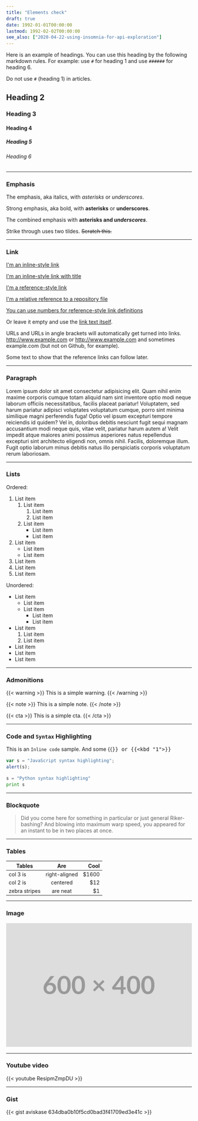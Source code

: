 ```yaml
---
title: "Elements check"
draft: true
date: 1992-01-01T00:00:00
lastmod: 1992-02-02T00:00:00
see_also: ["2020-04-22-using-insomnia-for-api-exploration"]
---
```


Here is an example of headings. You can use this heading by the following markdown rules. For example: use `#` for heading 1 and use `######` for heading 6.

Do not use `#` (heading 1) in articles.

## Heading 2

### Heading 3

#### Heading 4

##### Heading 5

###### Heading 6

---

### Emphasis

The emphasis, aka italics, with _asterisks_ or _underscores_.

Strong emphasis, aka bold, with **asterisks** or **underscores**.

The combined emphasis with **asterisks and _underscores_**.

Strike through uses two tildes. ~~Scratch this.~~

---


### Link

[I'm an inline-style link](https://www.google.com)

[I'm an inline-style link with title](https://www.google.com "Google's Homepage")

[I'm a reference-style link][Arbitrary case-insensitive reference text]

[I'm a relative reference to a repository file](../blob/master/TEST)

[You can use numbers for reference-style link definitions][1]

Or leave it empty and use the [link text itself].

URLs and URLs in angle brackets will automatically get turned into links.
<http://www.example.com> or <http://www.example.com> and sometimes
example.com (but not on Github, for example).

Some text to show that the reference links can follow later.

[arbitrary case-insensitive reference text]: https://www.themefisher.com
[1]: https://gethugothemes.com
[link text itself]: https://www.getjekyllthemes.com

---

### Paragraph

Lorem ipsum dolor sit amet consectetur adipisicing elit. Quam nihil enim maxime corporis cumque totam aliquid nam sint inventore optio modi neque laborum officiis necessitatibus, facilis placeat pariatur! Voluptatem, sed harum pariatur adipisci voluptates voluptatum cumque, porro sint minima similique magni perferendis fuga! Optio vel ipsum excepturi tempore reiciendis id quidem? Vel in, doloribus debitis nesciunt fugit sequi magnam accusantium modi neque quis, vitae velit, pariatur harum autem a! Velit impedit atque maiores animi possimus asperiores natus repellendus excepturi sint architecto eligendi non, omnis nihil. Facilis, doloremque illum. Fugit optio laborum minus debitis natus illo perspiciatis corporis voluptatum rerum laboriosam.

---

### Lists

Ordered:

1. List item
    1. List item
        1. List item
        2. List item
    2. List item
        - List item
        - List item
2. List item
    - List item
    - List item
3. List item
4. List item
5. List item

Unordered:

- List item
    - List item
    - List item
        - List item
        - List item
- List item
    1. List item
    2. List item
- List item
- List item
- List item


---

### Admonitions

{{< warning >}}
This is a simple warning.
{{< /warning >}}

{{< note >}}
This is a simple note.
{{< /note >}}

{{< cta >}}
This is a simple cta.
{{< /cta >}}


---

### Code and `Syntax` Highlighting

This is an `Inline code` sample. And some {{<kbd Ctrl b>}} or {{<kbd "1">}}

```javascript
var s = "JavaScript syntax highlighting";
alert(s);
```

```python
s = "Python syntax highlighting"
print s
```

---

### Blockquote

> Did you come here for something in particular or just general Riker-bashing? And blowing into maximum warp speed, you appeared for an instant to be in two places at once.

---

### Tables

| Tables        |      Are      |  Cool |
| ------------- | :-----------: | ----: |
| col 3 is      | right-aligned | $1600 |
| col 2 is      |   centered    |   $12 |
| zebra stripes |   are neat    |    $1 |

---

### Image

![Monitoring systems](600x400.png)

---

### Youtube video

{{< youtube ResipmZmpDU >}}

---

### Gist

{{< gist aviskase 634dba0b10f5cd0bad3f41709ed3e41c >}}


